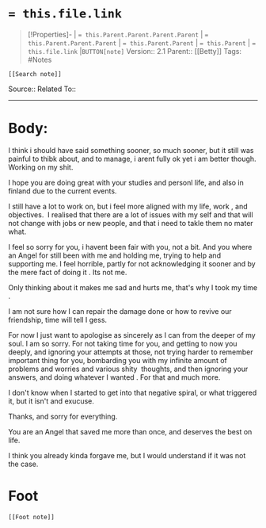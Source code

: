 # `= this.file.link`
>[!Properties]- | `= this.Parent.Parent.Parent.Parent` |  `= this.Parent.Parent.Parent` | `= this.Parent.Parent` | `= this.Parent` | `= this.file.link` |`BUTTON[note]` 
>Version:: 2.1
>Parent:: [[Betty]]
>Tags: #Notes
```meta-bind-embed
[[Search note]]
```
Source::
Related To::
***
# Body:
I think i should have said something sooner, so much sooner, but it still was painful to thibk about, and to manage, i arent fully ok yet i am better though. Working on my shit.  

I hope you are doing great with your studies and personl life, and also in finland due to the current events.   

I still have a lot to work on, but i feel more aligned with my life, work , and objectives.  I realised that there are a lot of issues with my self and that will not change with jobs or new people, and that i need to takle them no mater what. 

I feel so sorry for you, i havent been fair with you, not a bit. And you where an Angel for still been with me and holding me, trying to help and supporting me. I feel horrible, partly for not acknowledging it sooner and by the mere fact of doing it . Its not me. 

 Only thinking about it makes me sad and hurts me, that's why I took my time . 

I am not sure how I can repair the damage done or how to revive our friendship, time will tell I gess. 



For now I just want to apologise as sincerely as I can from the deeper of my soul. I am so sorry. For not taking time for you, and getting to now you deeply, and ignoring your attempts at those, not trying harder to remember important thing for you, bombarding you with my infinite amount of problems and worries and various shity  thoughts, and then ignoring your answers, and doing whatever I wanted . For that and much more. 

  

I don't know when I started to get into that negative spiral, or what triggered it, but it isn't and exucuse. 

  

Thanks, and sorry for everything.

  

You are an Angel that saved me more than once, and deserves the best on life.

  

I think you already kinda forgave me, but I would understand if it was not the case.










# Foot
```meta-bind-embed
[[Foot note]]
``` 